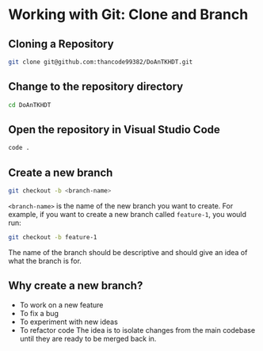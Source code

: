 # Working with Git: Clone and Branch

## Cloning a Repository

```bash
git clone git@github.com:thancode99382/DoAnTKHDT.git
```

## Change to the repository directory

```bash
cd DoAnTKHDT
```

## Open the repository in Visual Studio Code

```bash
code .
```

## Create a new branch

```bash
git checkout -b <branch-name>
```

`<branch-name>` is the name of the new branch you want to create. For example, if you want to create a new branch called `feature-1`, you would run:

```bash
git checkout -b feature-1
```

The name of the branch should be descriptive and should give an idea of what the branch is for.

## Why create a new branch?

- To work on a new feature
- To fix a bug
- To experiment with new ideas
- To refactor code
The idea is to isolate changes from the main codebase until they are ready to be merged back in.
